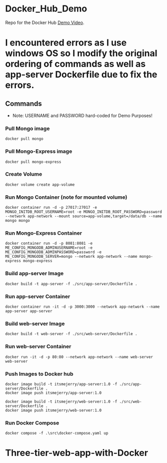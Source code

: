 # Docker_Hub_Demo
Repo for the Docker Hub [Demo Video](https://www.youtube.com/watch?v=voEiMbX1cuQ).

# I encountered errors as I use windows OS so I modify the original ordering of commands as well as app-server Dockerfile due to fix the errors.

## Commands
- Note: USERNAME and PASSWORD hard-coded for Demo Purposes!

### Pull Mongo image
```
docker pull mongo
```
### Pull Mongo-Express image
```
docker pull mongo-express
```
### Create Volume
```
docker volume create app-volume
```

### Run Mongo Container (note for mounted volume)
```
docker container run -d -p 27017:27017 -e MONGO_INITDB_ROOT_USERNAME=root -e MONGO_INITDB_ROOT_PASSWORD=password --network app-network --mount source=app-volume,target=/data/db --name mongo mongo
```

### Run Mongo-Express Container
```
docker container run -d -p 8081:8081 -e ME_CONFIG_MONGODB_ADMINUSERNAME=root -e ME_CONFIG_MONGODB_ADMINPASSWORD=password -e ME_CONFIG_MONGODB_SERVER=mongo --network app-network --name mongo-express mongo-express
```


### Build app-server Image
```
docker build -t app-server -f ./src/app-server/Dockerfile .
```

### Run app-server Container
```
docker container run -it -d -p 3000:3000 --network app-network --name app-server app-server
```

### Build web-server Image
```
docker build -t web-server -f ./src/web-server/Dockerfile .
```

### Run web-server Container
```
docker run -it -d -p 80:80 --network app-network --name web-server web-server
```

### Push Images to Docker hub
```
docker image build -t itsmejerry/app-server:1.0 -f ./src/app-server/Dockerfile .
docker image push itsmejerry/app-server:1.0

docker image build -t itsmejerry/web-server:1.0 -f ./src/web-server/Dockerfile .
docker image push itsmejerry/web-server:1.0
```

### Run Docker Compose
```
docker compose -f .\src\docker-compose.yaml up  
```
# Three-tier-web-app-with-Docker
